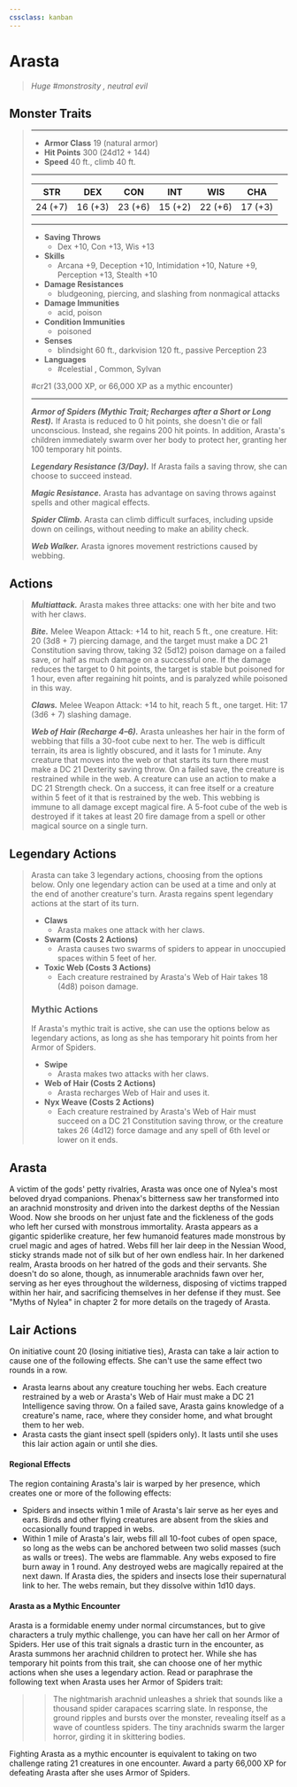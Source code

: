 ```yaml
---
cssclass: kanban
---
```


# Arasta
>*Huge #monstrosity , neutral evil*
## Monster Traits
>___
>- **Armor Class** 19 (natural armor)
>- **Hit Points** 300 (24d12 + 144)
>- **Speed** 40 ft., climb 40 ft.
>___
>|STR|DEX|CON|INT|WIS|CHA|
>|:---:|:---:|:---:|:---:|:---:|:---:|
>|24 (+7)|16 (+3)|23 (+6)|15 (+2)|22 (+6)|17 (+3)|
>___
>- **Saving Throws**
>	 - Dex +10, Con +13, Wis +13
>- **Skills**
>	 - Arcana +9, Deception +10, Intimidation +10, Nature +9, Perception +13, Stealth +10
>- **Damage Resistances**
>	 - bludgeoning, piercing, and slashing from nonmagical attacks
>- **Damage Immunities**
>	 - acid, poison
>- **Condition Immunities**
>	 - poisoned
>- **Senses**
>	 - blindsight 60 ft., darkvision 120 ft., passive Perception 23
>- **Languages**
>	 - #celestial , Common, Sylvan
>
> #cr21 (33,000 XP, or 66,000 XP as a mythic encounter)
>___
>***Armor of Spiders (Mythic Trait; Recharges after a Short or Long Rest).*** If Arasta is reduced to 0 hit points, she doesn't die or fall unconscious. Instead, she regains 200 hit points. In addition, Arasta's children immediately swarm over her body to protect her, granting her 100 temporary hit points.  
>
>***Legendary Resistance (3/Day).*** If Arasta fails a saving throw, she can choose to succeed instead.  
>
>***Magic Resistance.*** Arasta has advantage on saving throws against spells and other magical effects.  
>
>***Spider Climb.*** Arasta can climb difficult surfaces, including upside down on ceilings, without needing to make an ability check.  
>
>***Web Walker.*** Arasta ignores movement restrictions caused by webbing.  
>
## Actions
>***Multiattack.*** Arasta makes three attacks: one with her bite and two with her claws.  
>
>***Bite.*** Melee Weapon Attack: +14 to hit, reach 5 ft., one creature. Hit: 20 (3d8 + 7) piercing damage, and the target must make a DC 21 Constitution saving throw, taking 32 (5d12) poison damage on a failed save, or half as much damage on a successful one. If the damage reduces the target to 0 hit points, the target is stable but poisoned for 1 hour, even after regaining hit points, and is paralyzed while poisoned in this way.  
>
>***Claws.*** Melee Weapon Attack: +14 to hit, reach 5 ft., one target. Hit: 17 (3d6 + 7) slashing damage.  
>
>***Web of Hair (Recharge 4–6).*** Arasta unleashes her hair in the form of webbing that fills a 30-foot cube next to her. The web is difficult terrain, its area is lightly obscured, and it lasts for 1 minute. Any creature that moves into the web or that starts its turn there must make a DC 21 Dexterity saving throw. On a failed save, the creature is restrained while in the web. A creature can use an action to make a DC 21 Strength check. On a success, it can free itself or a creature within 5 feet of it that is restrained by the web. This webbing is immune to all damage except magical fire. A 5-foot cube of the web is destroyed if it takes at least 20 fire damage from a spell or other magical source on a single turn.  
>
## Legendary Actions
>Arasta can take 3 legendary actions, choosing from the options below. Only one legendary action can be used at a time and only at the end of another creature's turn. Arasta regains spent legendary actions at the start of its turn.
>
>- **Claws**
>	- Arasta makes one attack with her claws.
>- **Swarm (Costs 2 Actions)**
>	- Arasta causes two swarms of spiders to appear in unoccupied spaces within 5 feet of her.
>- **Toxic Web (Costs 3 Actions)**
>	- Each creature restrained by Arasta's Web of Hair takes 18 (4d8) poison damage.
>
>### Mythic Actions
>If Arasta's mythic trait is active, she can use the options below as legendary actions, as long as she has temporary hit points from her Armor of Spiders.
>
>- **Swipe**
>	- Arasta makes two attacks with her claws.
>- **Web of Hair (Costs 2 Actions)**
>	- Arasta recharges Web of Hair and uses it.
>- **Nyx Weave (Costs 2 Actions)**
>	- Each creature restrained by Arasta's Web of Hair must succeed on a DC 21 Constitution saving throw, or the creature takes 26 (4d12) force damage and any spell of 6th level or lower on it ends.
## Arasta
A victim of the gods' petty rivalries, Arasta was once one of Nylea's most beloved dryad companions. Phenax's bitterness saw her transformed into an arachnid monstrosity and driven into the darkest depths of the Nessian Wood. Now she broods on her unjust fate and the fickleness of the gods who left her cursed with monstrous immortality.
Arasta appears as a gigantic spiderlike creature, her few humanoid features made monstrous by cruel magic and ages of hatred. Webs fill her lair deep in the Nessian Wood, sticky strands made not of silk but of her own endless hair. In her darkened realm, Arasta broods on her hatred of the gods and their servants. She doesn't do so alone, though, as innumerable arachnids fawn over her, serving as her eyes throughout the wilderness, disposing of victims trapped within her hair, and sacrificing themselves in her defense if they must.
See "Myths of Nylea" in chapter 2 for more details on the tragedy of Arasta.
## Lair Actions
On initiative count 20 (losing initiative ties), Arasta can take a lair action to cause one of the following effects. She can't use the same effect two rounds in a row.
- Arasta learns about any creature touching her webs. Each creature restrained by a web or Arasta's Web of Hair must make a DC 21 Intelligence saving throw. On a failed save, Arasta gains knowledge of a creature's name, race, where they consider home, and what brought them to her web.
- Arasta casts the giant insect spell (spiders only). It lasts until she uses this lair action again or until she dies.
#### Regional Effects
The region containing Arasta's lair is warped by her presence, which creates one or more of the following effects:
- Spiders and insects within 1 mile of Arasta's lair serve as her eyes and ears. Birds and other flying creatures are absent from the skies and occasionally found trapped in webs.
- Within 1 mile of Arasta's lair, webs fill all 10-foot cubes of open space, so long as the webs can be anchored between two solid masses (such as walls or trees). The webs are flammable. Any webs exposed to fire burn away in 1 round. Any destroyed webs are magically repaired at the next dawn.
If Arasta dies, the spiders and insects lose their supernatural link to her. The webs remain, but they dissolve within 1d10 days.
#### Arasta as a Mythic Encounter
Arasta is a formidable enemy under normal circumstances, but to give characters a truly mythic challenge, you can have her call on her Armor of Spiders. Her use of this trait signals a drastic turn in the encounter, as Arasta summons her arachnid children to protect her. While she has temporary hit points from this trait, she can choose one of her mythic actions when she uses a legendary action.
Read or paraphrase the following text when Arasta uses her Armor of Spiders trait:
>>The nightmarish arachnid unleashes a shriek that sounds like a thousand spider carapaces scarring slate. In response, the ground ripples and bursts over the monster, revealing itself as a wave of countless spiders. The tiny arachnids swarm the larger horror, girding it in skittering bodies.
>>
Fighting Arasta as a mythic encounter is equivalent to taking on two challenge rating 21 creatures in one encounter. Award a party 66,000 XP for defeating Arasta after she uses Armor of Spiders.
